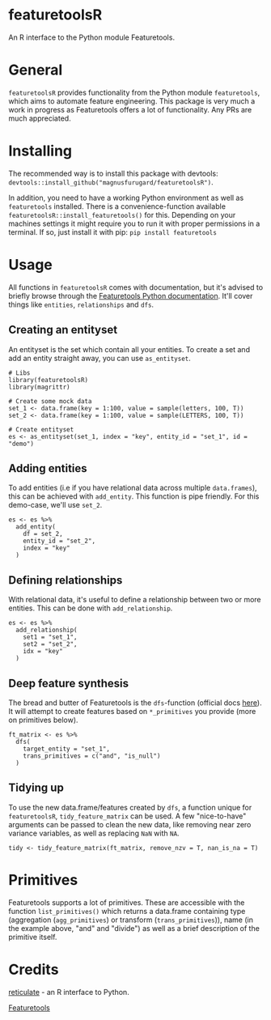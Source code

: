 # featuretoolsR
An R interface to the Python module Featuretools.

# General
`featuretoolsR` provides functionality from the Python module `featuretools`, which aims to automate feature engineering. This package is very much a work in progress as Featuretools offers a lot of functionality. Any PRs are much appreciated.

# Installing
The recommended way is to install this package with devtools: `devtools::install_github("magnusfurugard/featuretoolsR")`.

In addition, you need to have a working Python environment as well as `featuretools` installed. There is a convenience-function available `featuretoolsR::install_featuretools()` for this. Depending on your machines settings it might require you to run it with proper permissions in a terminal. If so, just install it with pip: `pip install featuretools`

# Usage
All functions in `featuretoolsR` comes with documentation, but it's advised to briefly browse through the [Featuretools Python documentation](https://docs.featuretools.com/index.html). It'll cover things like `entities`, `relationships` and `dfs`. 

## Creating an entityset
An entityset is the set which contain all your entities. To create a set and add an entity straight away, you can use `as_entityset`. 
```
# Libs
library(featuretoolsR)
library(magrittr)

# Create some mock data
set_1 <- data.frame(key = 1:100, value = sample(letters, 100, T))
set_2 <- data.frame(key = 1:100, value = sample(LETTERS, 100, T))

# Create entityset
es <- as_entityset(set_1, index = "key", entity_id = "set_1", id = "demo")
```

## Adding entities
To add entities (i.e if you have relational data across multiple `data.frames`), this can be achieved with `add_entity`. This function is pipe friendly. For this demo-case, we'll use `set_2`.
```
es <- es %>%
  add_entity(
    df = set_2, 
    entity_id = "set_2", 
    index = "key"
  )
```

## Defining relationships
With relational data, it's useful to define a relationship between two or more entities. This can be done with `add_relationship`.
```
es <- es %>%
  add_relationship(
    set1 = "set_1", 
    set2 = "set_2", 
    idx = "key"
  )
```

## Deep feature synthesis
The bread and butter of Featuretools is the `dfs`-function (official docs [here](https://docs.featuretools.com/automated_feature_engineering/afe.html#)). It will attempt to create features based on `*_primitives` you provide (more on primitives below).
```
ft_matrix <- es %>%
  dfs(
    target_entity = "set_1", 
    trans_primitives = c("and", "is_null")
  )
```

## Tidying up
To use the new data.frame/features created by `dfs`, a function unique for `featuretoolsR`, `tidy_feature_matrix` can be used. A few "nice-to-have" arguments can be passed to clean the new data, like removing near zero variance variables, as well as replacing `NaN` with `NA`.
```
tidy <- tidy_feature_matrix(ft_matrix, remove_nzv = T, nan_is_na = T)
```

# Primitives
Featuretools supports a lot of primitives. These are accessible with the function `list_primitives()` which returns a data.frame containing type (aggregation (`agg_primitives`) or transform (`trans_primitives`)), name (in the example above, "and" and "divide") as well as a brief description of the primitive itself.

# Credits
[reticulate](https://github.com/rstudio/reticulate) - an R interface to Python.

[Featuretools](https://github.com/Featuretools/featuretools)
